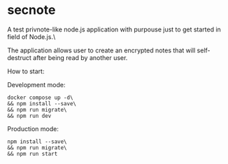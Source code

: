 # secnote
A test privnote-like node.js application with purpouse just to get started in field of Node.js.\

The application allows user to create an encrypted notes that will self-destruct after being read by another user.

How to start:

Development mode:
```
docker compose up -d\
&& npm install --save\
&& npm run migrate\
&& npm run dev
```

Production mode:
```
npm install --save\
&& npm run migrate\
&& npm run start
```

